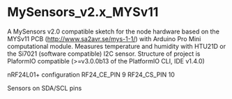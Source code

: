 # MySensors_v2.x_MYSv11
A MySensors v2.0 compatible sketch for the node hardware based on the MYSv11 PCB (http://www.sa2avr.se/mys-1-1/) with Arduino Pro Mini computational module. Measures temperature and humidity with HTU21D or the Si7021 (software compatible) I2C sensor.
Structure of project is PlaformIO compatible (>=v3.0.0b13 of the PlatformIO CLI, IDE v1.4.0)

nRF24L01+ configuration
RF24_CE_PIN 9
RF24_CS_PIN 10

Sensors on SDA/SCL pins
